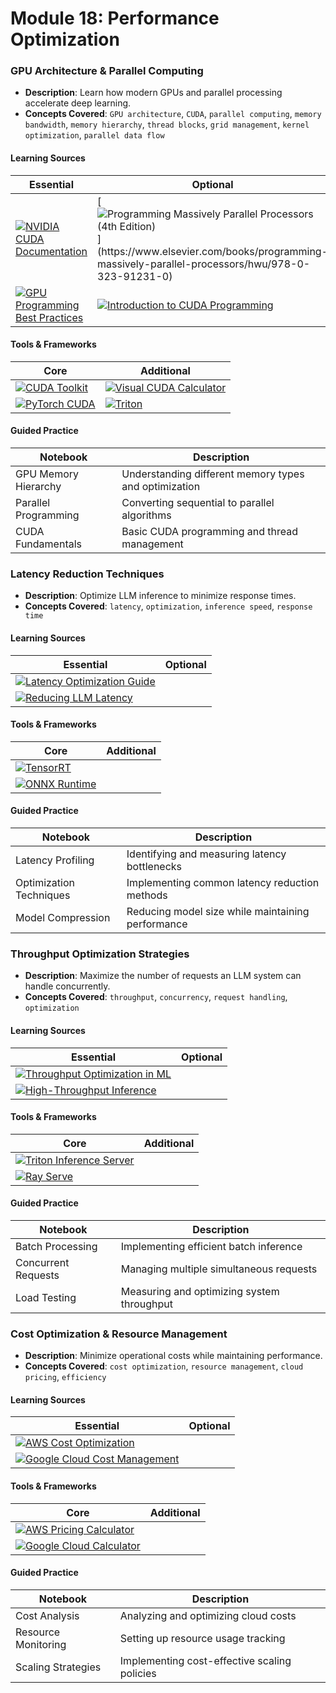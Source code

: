 # Module 18: Performance Optimization

### GPU Architecture & Parallel Computing
- **Description**: Learn how modern GPUs and parallel processing accelerate deep learning.
- **Concepts Covered**: `GPU architecture`, `CUDA`, `parallel computing`, `memory bandwidth`, `memory hierarchy`, `thread blocks`, `grid management`, `kernel optimization`, `parallel data flow`

#### Learning Sources
| Essential | Optional |
|-----------|----------|
| [![NVIDIA CUDA Documentation](https://badgen.net/badge/Docs/NVIDIA_CUDA_Documentation/green)](https://docs.nvidia.com/cuda/) | [![Programming Massively Parallel Processors (4th Edition)](https://badgen.net/badge/Paper/Programming_Massively_Parallel_Processors_(4th_Edition)/purple)](https://www.elsevier.com/books/programming-massively-parallel-processors/hwu/978-0-323-91231-0) |
| [![GPU Programming Best Practices](https://badgen.net/badge/Blog/GPU_Programming_Best_Practices/pink)](https://developer.nvidia.com/blog/cuda-best-practices/) | [![Introduction to CUDA Programming](https://badgen.net/badge/Tutorial/Introduction_to_CUDA_Programming_and_Performance_Optimization/blue)](https://www.nvidia.com/gtc/session-catalog/session/?search=Introduction+to+CUDA+Programming+and+Performance+Optimization) |

#### Tools & Frameworks
| Core | Additional |
|-----------|----------|
| [![CUDA Toolkit](https://badgen.net/badge/Website/CUDA_Toolkit/blue)](https://developer.nvidia.com/cuda-toolkit) | [![Visual CUDA Calculator](https://badgen.net/badge/Website/Visual_CUDA_Thread/Block_Calculator/blue)](https://cuda-grid.appspot.com/) |
| [![PyTorch CUDA](https://badgen.net/badge/Framework/PyTorch_CUDA/green)](https://pytorch.org/docs/stable/cuda.html) | [![Triton](https://badgen.net/badge/Github%20Repository/Triton/cyan)](https://github.com/openai/triton) |

#### Guided Practice
| Notebook | Description |
|----------|-------------|
| GPU Memory Hierarchy | Understanding different memory types and optimization |
| Parallel Programming | Converting sequential to parallel algorithms |
| CUDA Fundamentals | Basic CUDA programming and thread management |

### Latency Reduction Techniques
- **Description**: Optimize LLM inference to minimize response times.
- **Concepts Covered**: `latency`, `optimization`, `inference speed`, `response time`

#### Learning Sources
| Essential | Optional |
|-----------|----------|
| [![Latency Optimization Guide](https://badgen.net/badge/Blog/Latency_Optimization_Guide/pink)](https://developer.nvidia.com/blog/tensorrt-latency-optimization/) | |
| [![Reducing LLM Latency](https://badgen.net/badge/Blog/Reducing_LLM_Latency/pink)](https://www.anyscale.com/blog/llm-performance-part-1-reducing-llm-inference-latency) | |

#### Tools & Frameworks
| Core | Additional |
|-----------|----------|
| [![TensorRT](https://badgen.net/badge/Framework/TensorRT/green)](https://developer.nvidia.com/nvidia-triton-inference-server) | |
| [![ONNX Runtime](https://badgen.net/badge/Framework/ONNX_Runtime/green)](https://onnxruntime.ai/) | |

#### Guided Practice
| Notebook | Description |
|----------|-------------|
| Latency Profiling | Identifying and measuring latency bottlenecks |
| Optimization Techniques | Implementing common latency reduction methods |
| Model Compression | Reducing model size while maintaining performance |

### Throughput Optimization Strategies
- **Description**: Maximize the number of requests an LLM system can handle concurrently.
- **Concepts Covered**: `throughput`, `concurrency`, `request handling`, `optimization`

#### Learning Sources
| Essential | Optional |
|-----------|----------|
| [![Throughput Optimization in ML](https://badgen.net/badge/Blog/Throughput_Optimization_in_ML/pink)](https://aws.amazon.com/blogs/machine-learning/optimizing-throughput-performance-of-pytorch-models-on-aws-inferentia/) | |
| [![High-Throughput Inference](https://badgen.net/badge/Blog/High-Throughput_Inference/pink)](https://developer.nvidia.com/blog/deploying-nvidia-triton-at-scale-with-mig-and-mps/) | |

#### Tools & Frameworks
| Core | Additional |
|-----------|----------|
| [![Triton Inference Server](https://badgen.net/badge/Framework/Triton_Inference_Server/green)](https://developer.nvidia.com/nvidia-triton-inference-server) | |
| [![Ray Serve](https://badgen.net/badge/Framework/Ray_Serve/green)](https://docs.ray.io/en/latest/serve/index.html) | |

#### Guided Practice
| Notebook | Description |
|----------|-------------|
| Batch Processing | Implementing efficient batch inference |
| Concurrent Requests | Managing multiple simultaneous requests |
| Load Testing | Measuring and optimizing system throughput |

### Cost Optimization & Resource Management
- **Description**: Minimize operational costs while maintaining performance.
- **Concepts Covered**: `cost optimization`, `resource management`, `cloud pricing`, `efficiency`

#### Learning Sources
| Essential | Optional |
|-----------|----------|
| [![AWS Cost Optimization](https://badgen.net/badge/Website/AWS_Cost_Optimization/blue)](https://aws.amazon.com/aws-cost-management/aws-cost-optimization/) | |
| [![Google Cloud Cost Management](https://badgen.net/badge/Website/Google_Cloud_Cost_Management/blue)](https://cloud.google.com/cost-management) | |

#### Tools & Frameworks
| Core | Additional |
|-----------|----------|
| [![AWS Pricing Calculator](https://badgen.net/badge/Website/AWS_Pricing_Calculator/blue)](https://calculator.aws/) | |
| [![Google Cloud Calculator](https://badgen.net/badge/Website/Google_Cloud_Calculator/blue)](https://cloud.google.com/products/calculator) | |

#### Guided Practice
| Notebook | Description |
|----------|-------------|
| Cost Analysis | Analyzing and optimizing cloud costs |
| Resource Monitoring | Setting up resource usage tracking |
| Scaling Strategies | Implementing cost-effective scaling policies |